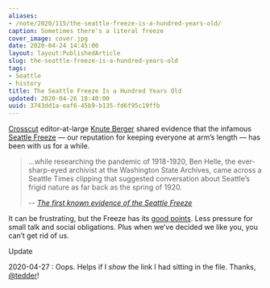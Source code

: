 ```yaml
---
aliases:
- /note/2020/115/the-seattle-freeze-is-a-hundred-years-old/
caption: Sometimes there's a literal freeze
cover_image: cover.jpg
date: 2020-04-24 14:45:00
layout: layout:PublishedArticle
slug: the-seattle-freeze-is-a-hundred-years-old
tags:
- Seattle
- history
title: The Seattle Freeze Is a Hundred Years Old
updated: 2020-04-26 18:40:00
uuid: 3743dd1a-eaf6-45b9-b135-fd6f95c19ffb
---
```


[Seattle Freeze]: https://www.seattletimes.com/life/lifestyle/seattle-freeze-forget-making-friends-half-of-washington-residents-dont-even-want-to-talk-to-you/

[Crosscut]: https://crosscut.com/
[Knute Berger]: https://crosscut.com/author/knute-berger

[Crosscut][] editor-at-large [Knute Berger][] shared evidence that the infamous
[Seattle Freeze][] — our reputation for keeping everyone at arm’s length — has
been with us for a while.

[The first known evidence of the Seattle Freeze]: https://crosscut.com/2020/04/first-known-evidence-seattle-freeze

> …while researching the pandemic of 1918-1920, Ben Helle, the ever-sharp-eyed
> archivist at the Washington State Archives, came across a Seattle Times
> clipping that suggested conversation about Seattle’s frigid nature as far back
> as the spring of 1920.
>
> -- <cite>[The first known evidence of the Seattle Freeze]</cite>

[good points]: https://www.thrillist.com/lifestyle/seattle/how-i-learned-to-love-the-seattle-freeze

It can be frustrating, but the Freeze has its [good points][].  Less pressure
for small talk and social obligations. Plus when we’ve decided we like you, you
can’t get rid of us.

<div class="admonition">
<p class="admonition-title">Update</p>

2020-04-27
:  Oops. Helps if I *show* the link I had sitting in the file. Thanks,
  [@tedder](https://twitter.com/tedder42)!

</div>